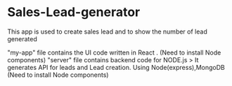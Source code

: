 # Sales-Lead-generator

This app is used to create sales lead and to show the number of lead generated

"my-app" file contains the UI code written in React . (Need to install Node components)
"server" file contains backend code for NODE.js > It generates API for leads and Lead creation. Using Node(express),MongoDB
(Need to install Node components)
